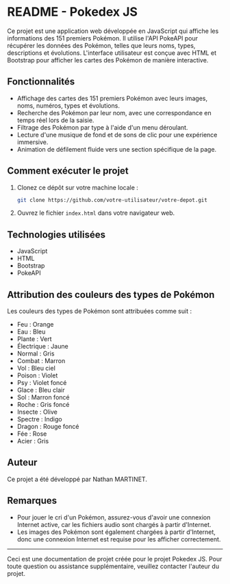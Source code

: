 # README - Pokedex JS

Ce projet est une application web développée en JavaScript qui affiche les informations des 151 premiers Pokémon. Il utilise l'API PokeAPI pour récupérer les données des Pokémon, telles que leurs noms, types, descriptions et évolutions. L'interface utilisateur est conçue avec HTML et Bootstrap pour afficher les cartes des Pokémon de manière interactive.

## Fonctionnalités

- Affichage des cartes des 151 premiers Pokémon avec leurs images, noms, numéros, types et évolutions.
- Recherche des Pokémon par leur nom, avec une correspondance en temps réel lors de la saisie.
- Filtrage des Pokémon par type à l'aide d'un menu déroulant.
- Lecture d'une musique de fond et de sons de clic pour une expérience immersive.
- Animation de défilement fluide vers une section spécifique de la page.

## Comment exécuter le projet

1. Clonez ce dépôt sur votre machine locale :
   ```bash
   git clone https://github.com/votre-utilisateur/votre-depot.git
   ```
2. Ouvrez le fichier `index.html` dans votre navigateur web.

## Technologies utilisées

- JavaScript
- HTML
- Bootstrap
- PokeAPI

## Attribution des couleurs des types de Pokémon

Les couleurs des types de Pokémon sont attribuées comme suit :

- Feu : Orange
- Eau : Bleu
- Plante : Vert
- Électrique : Jaune
- Normal : Gris
- Combat : Marron
- Vol : Bleu ciel
- Poison : Violet
- Psy : Violet foncé
- Glace : Bleu clair
- Sol : Marron foncé
- Roche : Gris foncé
- Insecte : Olive
- Spectre : Indigo
- Dragon : Rouge foncé
- Fée : Rose
- Acier : Gris

## Auteur

Ce projet a été développé par Nathan MARTINET.

## Remarques

- Pour jouer le cri d'un Pokémon, assurez-vous d'avoir une connexion Internet active, car les fichiers audio sont chargés à partir d'Internet.
- Les images des Pokémon sont également chargées à partir d'Internet, donc une connexion Internet est requise pour les afficher correctement.

---
Ceci est une documentation de projet créée pour le projet Pokedex JS. Pour toute question ou assistance supplémentaire, veuillez contacter l'auteur du projet.